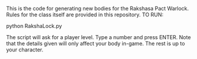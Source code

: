 This is the code for generating new bodies for the Rakshasa Pact Warlock.
Rules for the class itself are provided in this repository.
TO RUN:

python RakshaLock.py

The script will ask for a player level. Type a number and press ENTER.
Note that the details given will only affect your body in-game. The rest is up to your character.
